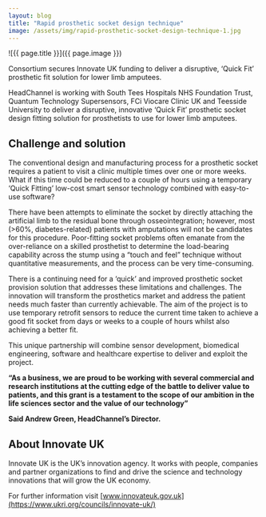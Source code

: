 ```yaml
---
layout: blog
title: "Rapid prosthetic socket design technique"
image: /assets/img/rapid-prosthetic-socket-design-technique-1.jpg
---
```

![{{ page.title }}]({{ page.image }})

Consortium secures Innovate UK funding to deliver a disruptive, ‘Quick Fit’ prosthetic fit solution for lower limb amputees.

HeadChannel is working with South Tees Hospitals NHS Foundation Trust, Quantum Technology Supersensors, FCi Viocare Clinic UK and Teesside University to deliver a disruptive, innovative ‘Quick Fit’ prosthetic socket design fitting solution for prosthetists to use for lower limb amputees.

## Challenge and solution
The conventional design and manufacturing process for a prosthetic socket requires a patient to visit a clinic multiple times over one or more weeks. What if this time could be reduced to a couple of hours using a temporary ‘Quick Fitting’ low-cost smart sensor technology combined with easy-to-use software?

There have been attempts to eliminate the socket by directly attaching the artificial limb to the residual bone through osseointegration; however, most (>60%, diabetes-related) patients with amputations will not be candidates for this procedure. Poor-fitting socket problems often emanate from the over-reliance on a skilled prosthetist to determine the load-bearing capability across the stump using a “touch and feel” technique without quantitative measurements, and the process can be very time-consuming.

There is a continuing need for a ‘quick’ and improved prosthetic socket provision solution that addresses these limitations and challenges. The innovation will transform the prosthetics market and address the patient needs much faster than currently achievable. The aim of the project is to use temporary retrofit sensors to reduce the current time taken to achieve a good fit socket from days or weeks to a couple of hours whilst also achieving a better fit.

This unique partnership will combine sensor development, biomedical engineering, software and healthcare expertise to deliver and exploit the project.

**“As a business, we are proud to be working with several commercial and research institutions at the cutting edge of the battle to deliver value to patients, and this grant is a testament to the scope of our ambition in the life sciences sector and the value of our technology”**

**Said Andrew Green, HeadChannel’s Director.**

## About Innovate UK
Innovate UK is the UK’s innovation agency. It works with people, companies and partner organizations to find and drive the science and technology innovations that will grow the UK economy.

For further information visit [www.innovateuk.gov.uk](https://www.ukri.org/councils/innovate-uk/)
